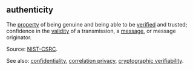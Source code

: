 ## authenticity

<p class="c8"><span>The </span><span class="c2"><a class="c3" href="#h.c8vs1xa4uwn">property</a></span><span>&nbsp;of being genuine and being able to be </span><span class="c2"><a class="c3" href="#h.k2qmzn3tjzsl">verified</a></span><span>&nbsp;and trusted; confidence in the </span><span class="c2"><a class="c3" href="#h.rbp41an0omv6">validity</a></span><span>&nbsp;of a transmission, a </span><span class="c2"><a class="c3" href="#h.bge7ubygwk2q">message</a></span><span class="c0">, or message originator.</span></p><p class="c8"><span>Source: </span><span class="c2"><a class="c3" href="https://www.google.com/url?q=https://csrc.nist.gov/glossary/term/authenticity&amp;sa=D&amp;source=editors&amp;ust=1706779842527298&amp;usg=AOvVaw3NqoyFN-YjPB9jmJCIZbEn">NIST-CSRC</a></span><span>.</span></p><p class="c8"><span>See also: </span><span class="c2"><a class="c3" href="#h.445sv27j3c2m">confidentiality</a></span><span>, </span><span class="c2"><a class="c3" href="#h.7a6p0irhnbh5">correlation privacy</a></span><span>, </span><span class="c2"><a class="c3" href="#h.lbqfpvfmcmoq">cryptographic verifiability</a></span><span class="c0">.</span></p>

